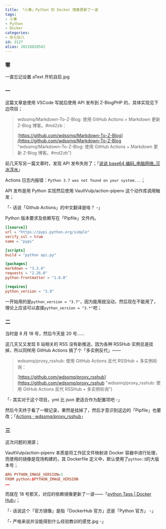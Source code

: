 ```yaml
---
title: 「小事」Python 的 Docker 镜像更新了一波
tags:
- 小事
- Python
- Docker
categories:
- 杂七杂八
id: 3127
alias: 20210820542
---
```


### 零

一直忘记设置 aText 开机自启.jpg

### 一

这篇文章是使用 VSCode 写就后使用 API 发布到 Z-BlogPHP 的，具体实现见下边项目；

<!--more-->

> wdssmq/Markdown-To-Z-Blog: 使用 GitHub Actions + Markdown 更新 Z-Blog 博客。#md2zb：
>
> [https://github.com/wdssmq/Markdown-To-Z-Blog](https://github.com/wdssmq/Markdown-To-Z-Blog "wdssmq/Markdown-To-Z-Blog: 使用 GitHub Actions + Markdown 更新 Z-Blog 博客。#md2zb")

前几天写另一篇文章时，发现 API 发布失败了；「[说说 base64 编码\_电脑网络\_沉冰浮水](https://www.wdssmq.com/post/2019112672.html "说说 base64 编码\_电脑网络\_沉冰浮水")」

Actions 日志内报错：`Python 3.7 was not found on your system...`；

API 发布是用 Python 实现然后使用 VaultVulp/action-pipenv 这个动作库调用触发；

「- 话说「Github Actions」的中文翻译是啥？ -」

Python 版本要求及依赖写在「Pipfile」文件内。

```conf
[[source]]
url = "https://pypi.python.org/simple"
verify_ssl = true
name = "pypi"

[scripts]
build = "python api.py"

[packages]
markdown = "3.3.4"
requests = "2.26.0"
python-frontmatter = "1.0.0"

[requires]
python_version = "3.9"
```

一开始用的是`python_version = "3.7"`，因为能用就没动，然后现在不能用了，理论上应该可以直接`python_version = "3.*"`吧；

### 二

当时是 8 月 18 号，然后今天是 20 号……

这几天又又发现 B 站相关的 RSS 没有新推送，因为各种 RSSHub 实例总是挂掉，所以同样用 GitHub Actions 搞了个「多实例反代」——

> wdssmq/proxy\_rsshub: 使用 GitHub Actions 反代 RSSHub + 多实例轮询：
>
> [https://github.com/wdssmq/proxy_rsshub](https://github.com/wdssmq/proxy_rsshub "wdssmq/proxy\_rsshub: 使用 GitHub Actions 反代 RSSHub + 多实例轮询")

「- 其实对于这个项目，yml 比 json 更适合作为配置项吧 -」

然后今天终于看了一眼记录，果然是挂掉了，然后才意识到这边的「Pipfile」也要改；「[Actions · wdssmq/proxy\_rsshub](https://github.com/wdssmq/proxy_rsshub/actions "Actions · wdssmq/proxy\_rsshub")」

### 三

这次问题的溯源；

VaultVulp/action-pipenv 本质是将工作区文件映射进 Docker 容器中进行处理，而使用的镜像是现场构建的，其 Dockerfile 定义中，默认使用了`python:3`的大版本号；

```conf
ARG PYTHON_IMAGE_VERSION=3
FROM python:$PYTHON_IMAGE_VERSION
……
```

而就在 18 号那天，对应的依赖镜像更新了一波——「[python Tags | Docker Hub](https://hub.docker.com/_/python?tab=tags "python Tags | Docker Hub")」；

「- 话说这个「官方镜像」是指「DockerHub 官方」还是「Python 官方」 -」

「- 严格来说并没能得到什么经验教训的感觉.jpg -」

